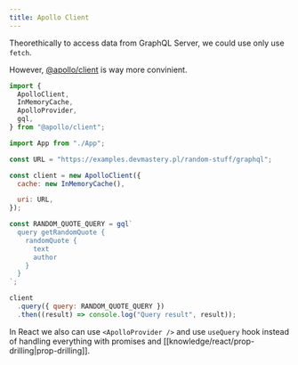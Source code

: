 ```yaml
---
title: Apollo Client
---
```


Theorethically to access data from GraphQL Server, we could use only use `fetch`.

However, [@apollo/client](https://www.apollographql.com/docs/react/) is way more convinient.

```js
import {
  ApolloClient,
  InMemoryCache,
  ApolloProvider,
  gql,
} from "@apollo/client";

import App from "./App";

const URL = "https://examples.devmastery.pl/random-stuff/graphql";

const client = new ApolloClient({
  cache: new InMemoryCache(),

  uri: URL,
});

const RANDOM_QUOTE_QUERY = gql`
  query getRandomQuote {
    randomQuote {
      text
      author
    }
  }
`;

client
  .query({ query: RANDOM_QUOTE_QUERY })
  .then((result) => console.log("Query result", result));
```

In React we also can use `<ApolloProvider />` and use `useQuery` hook instead of handling everything with promises and [[knowledge/react/prop-drilling|prop-drilling]].
